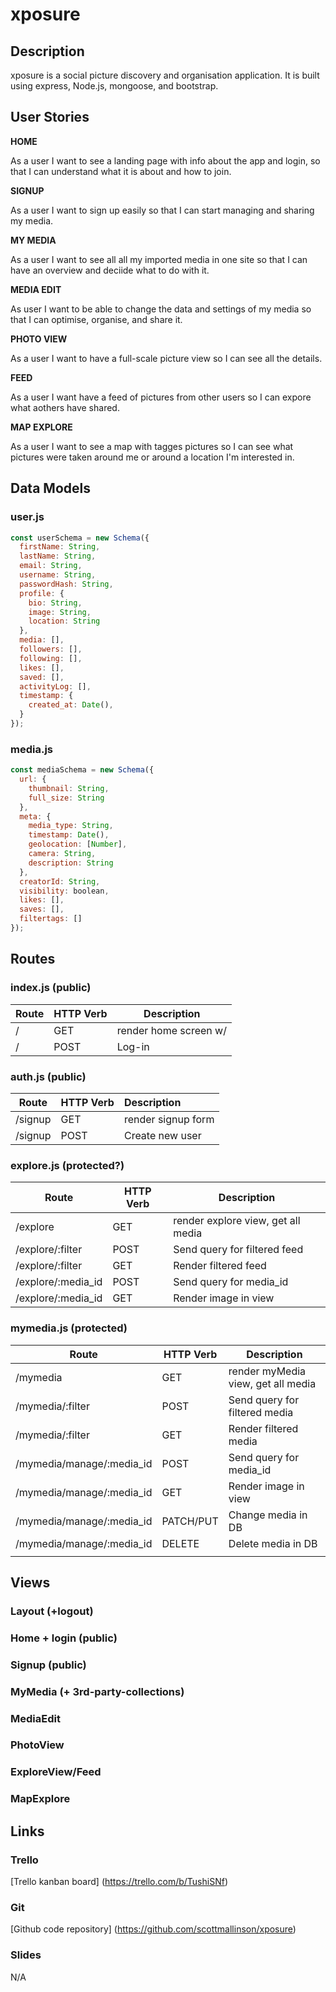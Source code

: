 # xposure

## Description
xposure is a social picture discovery and organisation application. It is built using express, Node.js, mongoose, and bootstrap.

## User Stories

**HOME**

As a user I want to see a landing page with info about the app and login, so that I can understand what it is about and how to join.


**SIGNUP**

As a user I want to sign up easily so that I can start managing and sharing my media.


**MY MEDIA**

As a user I want to see all all my imported media in one site so that I can have an overview and deciide what to do with it.

**MEDIA EDIT**

As user I want to be able to change the data and settings of my media so that I can optimise, organise, and share it. 

**PHOTO VIEW**

As a user I want to have a full-scale picture view so I can see all the details.

**FEED**

As a user I want have a feed of pictures from other users so I can expore what aothers have shared.

**MAP EXPLORE**

As a user I want to see a map with tagges pictures so I can see what pictures were taken around me or around a location I'm interested in. 


## Data Models

### user.js
```js
const userSchema = new Schema({
  firstName: String,
  lastName: String,
  email: String,
  username: String,
  passwordHash: String,
  profile: {
​    bio: String,
​    image: String,
​    location: String
  },
  media: [],
  followers: [],
  following: [],
  likes: [],
  saved: [],
  activityLog: [],
  timestamp: {
​    created_at: Date(),
  }
});
```

### media.js
```js
const mediaSchema = new Schema({
  url: {
​    thumbnail: String, 
​    full_size: String
  },
  meta: {
​    media_type: String,
​    timestamp: Date(),
​    geolocation: [Number],
​    camera: String,
​    description: String
  },
  creatorId: String,
  visibility: boolean,
  likes: [],
  saves: [],
  filtertags: []
});
```

## Routes


### index.js (public)

| Route | HTTP Verb | Description           |
| ----- | --------- | --------------------- |
| /     | GET       | render home screen w/ |
| /     | POST      | Log-in                |

### auth.js (public)

| Route   | HTTP Verb | Description        |
| ------- | --------- | :----------------- |
| /signup | GET       | render signup form |
| /signup | POST      | Create new user    |

### explore.js (protected?)
| Route           | HTTP Verb | Description                        |
| --------------- | --------- | ---------------------------------- |
| /explore        | GET       | render explore view, get all media |
| /explore/:filter | POST      | Send query for filtered feed       |
| /explore/:filter | GET       | Render filtered feed               |
| /explore/:media_id       | POST      | Send query for media_id            |
| /explore/:media_id       | GET      | Render image in view               |



### mymedia.js (protected)
| Route            | HTTP Verb | Description                        |
| ---------------- | --------- | ---------------------------------- |
| /mymedia         | GET       | render myMedia view, get all media |
| /mymedia/:filter  | POST      | Send query for filtered media      |
| /mymedia/:filter  | GET       | Render filtered media              |
| /mymedia/manage/:media_id | POST      | Send query for media_id            |
| /mymedia/manage/:media_id | GET      | Render image in view               |
| /mymedia/manage/:media_id | PATCH/PUT | Change media in DB                 |
| /mymedia/manage/:media_id | DELETE     | Delete media in DB                 |
|                  |           |                                    |




## Views

### Layout (+logout)

### Home + login (public)
### Signup (public)

### MyMedia (+ 3rd-party-collections)
### MediaEdit

### PhotoView

### ExploreView/Feed

### MapExplore


## Links


### Trello
[Trello kanban board] (https://trello.com/b/TushiSNf)

### Git
[Github code repository] (https://github.com/scottmallinson/xposure)


### Slides
N/A